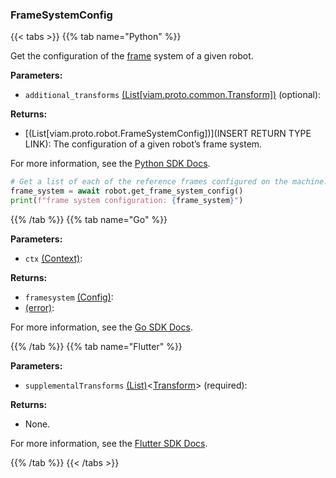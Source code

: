 ### FrameSystemConfig

{{< tabs >}}
{{% tab name="Python" %}}

Get the configuration of the [frame](/mobility/frame-system/) system of a given robot.

**Parameters:**

- `additional_transforms` [(List[viam.proto.common.Transform])](https://python.viam.dev/autoapi/viam/proto/common/index.html#viam.proto.common.Transform) (optional):

**Returns:**

- [(List[viam.proto.robot.FrameSystemConfig])](INSERT RETURN TYPE LINK): The configuration of a given robot’s frame system.

For more information, see the [Python SDK Docs](https://python.viam.dev/autoapi/viam/robot/client/index.html#viam.robot.client.RobotClient.get_frame_system_config).

``` python {class="line-numbers linkable-line-numbers"}
# Get a list of each of the reference frames configured on the machine.
frame_system = await robot.get_frame_system_config()
print(f"frame system configuration: {frame_system}")
```

{{% /tab %}}
{{% tab name="Go" %}}

**Parameters:**

- `ctx` [(Context)](https://pkg.go.dev/context#Context):

**Returns:**

- `framesystem` [(Config)](https://pkg.go.dev/go.viam.com/rdk@v0.26.0/robot/framesystem#Config):
- [(error)](https://pkg.go.dev/builtin#error):

For more information, see the [Go SDK Docs](https://pkg.go.dev/go.viam.com/rdk/robot#Robot).

{{% /tab %}}
{{% tab name="Flutter" %}}

**Parameters:**

- `supplementalTransforms` [(List)](https://api.flutter.dev/flutter/dart-core/List-class.html)<[Transform](https://flutter.viam.dev/viam_protos.common.common/Transform-class.html)> (required):

**Returns:**

- None.

For more information, see the [Flutter SDK Docs](https://flutter.viam.dev/viam_protos.robot.robot/RobotServiceClient/frameSystemConfig.html).

{{% /tab %}}
{{< /tabs >}}
